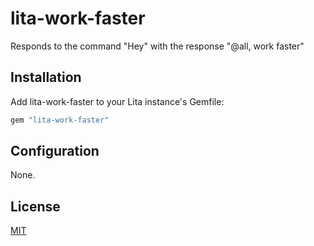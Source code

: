 # lita-work-faster

Responds to the command "Hey" with the response "@all, work faster"

## Installation

Add lita-work-faster to your Lita instance's Gemfile:

``` ruby
gem "lita-work-faster"
```


## Configuration

None.


## License

[MIT](http://opensource.org/licenses/MIT)
